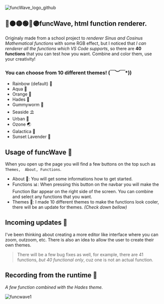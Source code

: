 ![funcWave_logo_github](https://github.com/nikkeisadev/funcWave/assets/137056695/51912cc2-d91d-4b50-a1ad-aebcdad5ecc6)


## 🔴🟠🟡🟢🔵🟣funcWave, html function renderer.
Originaly made from a school project to *renderer Sinus and Cosinus Mathematical functions* with some RGB effect, but I noticed that *I can renderer all the functions which VS Code supports*, so there are **40 functions** that you can test how you want. Combine and color them, use your creativity!

### You can choose from 10 different themes! \(￣︶￣*\))
- Rainbow (default) 🌈
- Aqua 🌊
- Orange 🍊
- Hades 💎
- Gummyworm 🐛
- Seaside ⛱
- Urban 🔩
- Ozone 🌏
- Galactica 🌌
- Sunset Lavender 🌅

## Usage of funcWave 🌊
When you open up the page you will find a few buttons on the top such as `Themes,  About, Functions`.
- About 📑: You will get some informations how to get started.
- Functions 📊: When pressing this button on the navbar you will make the Function Bar appear on the right side of the screen. You can combine and select any functions that you want.
- Themes 📕: I made 10 different themes to make the functions look cooler, there will be an update for themes. *(Check down bellow)*
  
## Incoming updates 🧩
I've been thinking about creating a more editor like interface where you can zoom, outzoom, etc.
There is also an idea to allow the user to create their own themes.
> There will be a few bug fixes as well, for example, there are 41 functions, *but 40 functional only*, cuz one is not an actual function.
 
## Recording from the runtime 🎥
*A few function combined with the Hades theme.*

![funcwave1](https://github.com/nikkeisadev/funcWave/assets/137056695/645f76b6-5e05-46ad-b1c0-77e38c584477)
